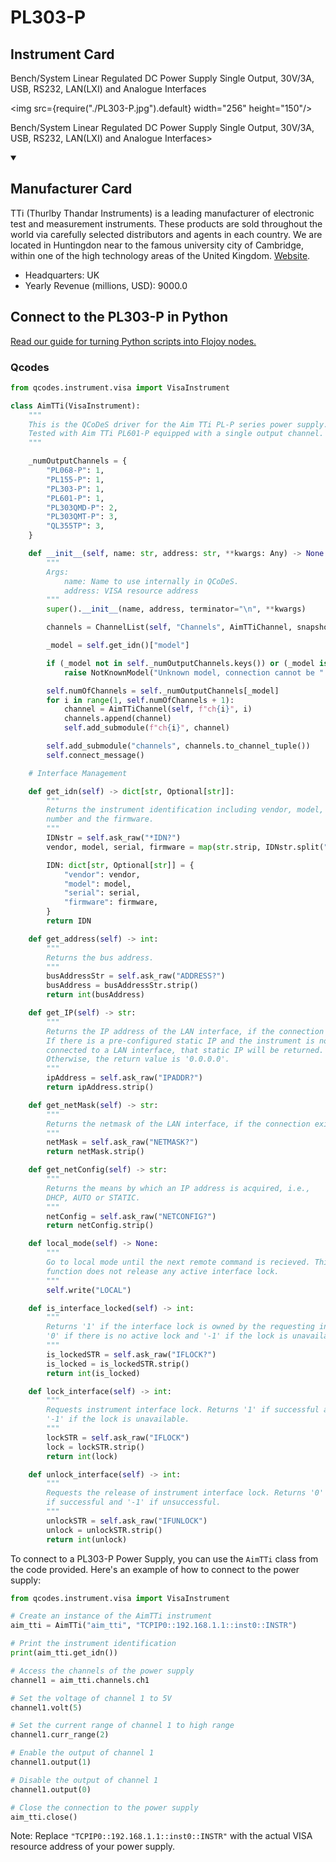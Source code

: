 
# PL303-P

## Instrument Card

<div className="flex">

<div>

Bench/System Linear Regulated DC Power Supply Single Output, 30V/3A, USB, RS232, LAN(LXI) and Analogue Interfaces

</div>

<img src={require("./PL303-P.jpg").default} width="256" height="150"/>

</div>

Bench/System Linear Regulated DC Power Supply Single Output, 30V/3A, USB, RS232, LAN(LXI) and Analogue Interfaces>

<details open>
<summary><h2>Manufacturer Card</h2></summary>

TTi (Thurlby Thandar Instruments) is a leading manufacturer of electronic test and measurement instruments. These products are sold throughout the world via carefully selected distributors and agents in each country. We are located in Huntingdon near to the famous university city of Cambridge, within one of the high technology areas of the United Kingdom. <a href="https://www.aimtti.com/">Website</a>.

<ul>
  <li>Headquarters: UK</li>
  <li>Yearly Revenue (millions, USD): 9000.0</li>
</ul>
</details>

## Connect to the PL303-P in Python

[Read our guide for turning Python scripts into Flojoy nodes.](https://docs.flojoy.ai/custom-nodes/creating-custom-node/)


### Qcodes

```python
from qcodes.instrument.visa import VisaInstrument

class AimTTi(VisaInstrument):
    """
    This is the QCoDeS driver for the Aim TTi PL-P series power supply.
    Tested with Aim TTi PL601-P equipped with a single output channel.
    """

    _numOutputChannels = {
        "PL068-P": 1,
        "PL155-P": 1,
        "PL303-P": 1,
        "PL601-P": 1,
        "PL303QMD-P": 2,
        "PL303QMT-P": 3,
        "QL355TP": 3,
    }

    def __init__(self, name: str, address: str, **kwargs: Any) -> None:
        """
        Args:
            name: Name to use internally in QCoDeS.
            address: VISA resource address
        """
        super().__init__(name, address, terminator="\n", **kwargs)

        channels = ChannelList(self, "Channels", AimTTiChannel, snapshotable=False)

        _model = self.get_idn()["model"]

        if (_model not in self._numOutputChannels.keys()) or (_model is None):
            raise NotKnownModel("Unknown model, connection cannot be " "established.")

        self.numOfChannels = self._numOutputChannels[_model]
        for i in range(1, self.numOfChannels + 1):
            channel = AimTTiChannel(self, f"ch{i}", i)
            channels.append(channel)
            self.add_submodule(f"ch{i}", channel)

        self.add_submodule("channels", channels.to_channel_tuple())
        self.connect_message()

    # Interface Management

    def get_idn(self) -> dict[str, Optional[str]]:
        """
        Returns the instrument identification including vendor, model, serial
        number and the firmware.
        """
        IDNstr = self.ask_raw("*IDN?")
        vendor, model, serial, firmware = map(str.strip, IDNstr.split(","))

        IDN: dict[str, Optional[str]] = {
            "vendor": vendor,
            "model": model,
            "serial": serial,
            "firmware": firmware,
        }
        return IDN

    def get_address(self) -> int:
        """
        Returns the bus address.
        """
        busAddressStr = self.ask_raw("ADDRESS?")
        busAddress = busAddressStr.strip()
        return int(busAddress)

    def get_IP(self) -> str:
        """
        Returns the IP address of the LAN interface, if the connection exists.
        If there is a pre-configured static IP and the instrument is not
        connected to a LAN interface, that static IP will be returned.
        Otherwise, the return value is '0.0.0.0'.
        """
        ipAddress = self.ask_raw("IPADDR?")
        return ipAddress.strip()

    def get_netMask(self) -> str:
        """
        Returns the netmask of the LAN interface, if the connection exists.
        """
        netMask = self.ask_raw("NETMASK?")
        return netMask.strip()

    def get_netConfig(self) -> str:
        """
        Returns the means by which an IP address is acquired, i.e.,
        DHCP, AUTO or STATIC.
        """
        netConfig = self.ask_raw("NETCONFIG?")
        return netConfig.strip()

    def local_mode(self) -> None:
        """
        Go to local mode until the next remote command is recieved. This
        function does not release any active interface lock.
        """
        self.write("LOCAL")

    def is_interface_locked(self) -> int:
        """
        Returns '1' if the interface lock is owned by the requesting instance,
        '0' if there is no active lock and '-1' if the lock is unavailable.
        """
        is_lockedSTR = self.ask_raw("IFLOCK?")
        is_locked = is_lockedSTR.strip()
        return int(is_locked)

    def lock_interface(self) -> int:
        """
        Requests instrument interface lock. Returns '1' if successful and
        '-1' if the lock is unavailable.
        """
        lockSTR = self.ask_raw("IFLOCK")
        lock = lockSTR.strip()
        return int(lock)

    def unlock_interface(self) -> int:
        """
        Requests the release of instrument interface lock. Returns '0'
        if successful and '-1' if unsuccessful.
        """
        unlockSTR = self.ask_raw("IFUNLOCK")
        unlock = unlockSTR.strip()
        return int(unlock)
```

To connect to a PL303-P Power Supply, you can use the `AimTTi` class from the code provided. Here's an example of how to connect to the power supply:

```python
from qcodes.instrument.visa import VisaInstrument

# Create an instance of the AimTTi instrument
aim_tti = AimTTi("aim_tti", "TCPIP0::192.168.1.1::inst0::INSTR")

# Print the instrument identification
print(aim_tti.get_idn())

# Access the channels of the power supply
channel1 = aim_tti.channels.ch1

# Set the voltage of channel 1 to 5V
channel1.volt(5)

# Set the current range of channel 1 to high range
channel1.curr_range(2)

# Enable the output of channel 1
channel1.output(1)

# Disable the output of channel 1
channel1.output(0)

# Close the connection to the power supply
aim_tti.close()
```

Note: Replace `"TCPIP0::192.168.1.1::inst0::INSTR"` with the actual VISA resource address of your power supply.

